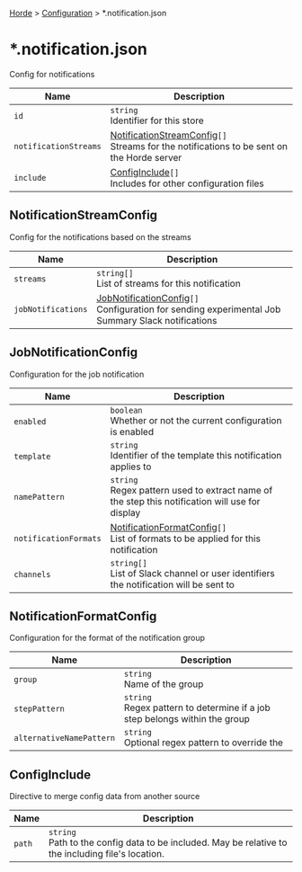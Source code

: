 [Horde](../../../README.md) > [Configuration](../../Config.md) > *.notification.json

# *.notification.json

Config for notifications

Name | Description
---- | -----------
`id` | `string`<br>Identifier for this store
`notificationStreams` | [NotificationStreamConfig](#notificationstreamconfig)`[]`<br>Streams for the notifications to be sent on the Horde server
`include` | [ConfigInclude](#configinclude)`[]`<br>Includes for other configuration files

## NotificationStreamConfig

Config for the notifications based on the streams

Name | Description
---- | -----------
`streams` | `string[]`<br>List of streams for this notification
`jobNotifications` | [JobNotificationConfig](#jobnotificationconfig)`[]`<br>Configuration for sending experimental Job Summary Slack notifications

## JobNotificationConfig

Configuration for the job notification

Name | Description
---- | -----------
`enabled` | `boolean`<br>Whether or not the current configuration is enabled
`template` | `string`<br>Identifier of the template this notification applies to
`namePattern` | `string`<br>Regex pattern used to extract name of the step this notification will use for display
`notificationFormats` | [NotificationFormatConfig](#notificationformatconfig)`[]`<br>List of formats to be applied for this notification
`channels` | `string[]`<br>List of Slack channel or user identifiers the notification will be sent to

## NotificationFormatConfig

Configuration for the format of the notification group

Name | Description
---- | -----------
`group` | `string`<br>Name of the group
`stepPattern` | `string`<br>Regex pattern to determine if a job step belongs within the group
`alternativeNamePattern` | `string`<br>Optional regex pattern to override the

## ConfigInclude

Directive to merge config data from another source

Name | Description
---- | -----------
`path` | `string`<br>Path to the config data to be included. May be relative to the including file's location.
